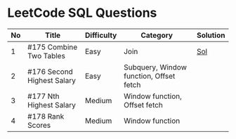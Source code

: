 # LeetCode SQL Questions

| No | Title                      | Difficulty | Category                                | Solution |
|----|----------------------------|------------|-----------------------------------------|----------|
| 1  | #175 Combine Two Tables    | Easy       | Join                                    |[Sol](175-Combine-Two-Tables.sql)      |
| 2  | #176 Second Highest Salary | Easy       | Subquery, Window function, Offset fetch |          |
| 3  | #177 Nth Highest Salary    | Medium     | Window function, Offset fetch           |          |
| 4  | #178 Rank Scores           | Medium     | Window function                         |          |
